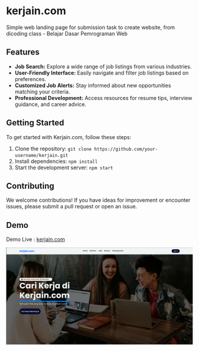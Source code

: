 # kerjain.com

Simple web landing page for submission task to create website, from dicoding class - Belajar Dasar Pemrograman Web

## Features

- **Job Search:** Explore a wide range of job listings from various industries.
- **User-Friendly Interface:** Easily navigate and filter job listings based on preferences.
- **Customized Job Alerts:** Stay informed about new opportunities matching your criteria.
- **Professional Development:** Access resources for resume tips, interview guidance, and career advice.

## Getting Started

To get started with Kerjain.com, follow these steps:

1. Clone the repository: `git clone https://github.com/your-username/kerjain.git`
2. Install dependencies: `npm install`
3. Start the development server: `npm start`

## Contributing

We welcome contributions! If you have ideas for improvement or encounter issues, please submit a pull request or open an issue.

## Demo

Demo Live : [kerjain.com](https://fazrilarief.github.io/kerjain.com/)

![](assets/images/demo-live.png)
